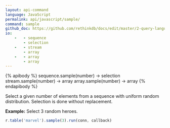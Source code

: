 ```yaml
---
layout: api-command 
language: JavaScript
permalink: api/javascript/sample/
command: sample 
github_doc: https://github.com/rethinkdb/docs/edit/master/2-query-language/api/javascript/transformations/sample.md
io:
    -   - sequence
        - selection
    -   - stream
        - array
    -   - array
        - array
---
```


{% apibody %}
sequence.sample(number) &rarr; selection
stream.sample(number) &rarr; array
array.sample(number) &rarr; array
{% endapibody %}

Select a given number of elements from a sequence with uniform random distribution. Selection is done without replacement.

__Example:__ Select 3 random heroes.

```js
r.table('marvel').sample(3).run(conn, callback)
```
